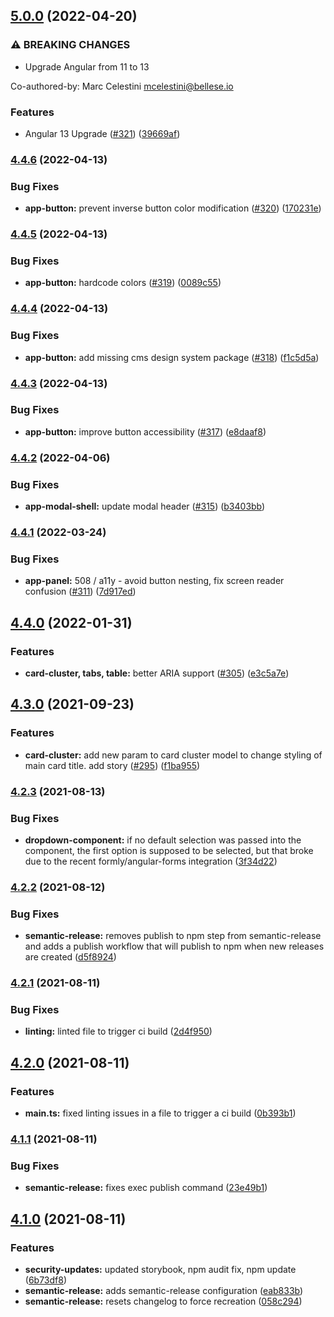 ## [5.0.0](https://github.com/Bellese/angular-design-system/compare/v4.4.6...v5.0.0) (2022-04-20)


### ⚠ BREAKING CHANGES

* Upgrade Angular from 11 to 13

Co-authored-by: Marc Celestini <mcelestini@bellese.io>

### Features

* Angular 13 Upgrade ([#321](https://github.com/Bellese/angular-design-system/issues/321)) ([39669af](https://github.com/Bellese/angular-design-system/commit/39669af250095553801e4a21cb0d3293381b949a))

### [4.4.6](https://github.com/Bellese/angular-design-system/compare/v4.4.5...v4.4.6) (2022-04-13)


### Bug Fixes

* **app-button:** prevent inverse button color modification ([#320](https://github.com/Bellese/angular-design-system/issues/320)) ([170231e](https://github.com/Bellese/angular-design-system/commit/170231e475137c1f6073e06179c06ab797a0956f))

### [4.4.5](https://github.com/Bellese/angular-design-system/compare/v4.4.4...v4.4.5) (2022-04-13)


### Bug Fixes

* **app-button:** hardcode colors ([#319](https://github.com/Bellese/angular-design-system/issues/319)) ([0089c55](https://github.com/Bellese/angular-design-system/commit/0089c55a1de69c3229545df168c6d9e60e5075f6))

### [4.4.4](https://github.com/Bellese/angular-design-system/compare/v4.4.3...v4.4.4) (2022-04-13)


### Bug Fixes

* **app-button:** add missing cms design system package ([#318](https://github.com/Bellese/angular-design-system/issues/318)) ([f1c5d5a](https://github.com/Bellese/angular-design-system/commit/f1c5d5adac73cbf0244fb24c45c9be51821c036c))

### [4.4.3](https://github.com/Bellese/angular-design-system/compare/v4.4.2...v4.4.3) (2022-04-13)


### Bug Fixes

* **app-button:** improve button accessibility ([#317](https://github.com/Bellese/angular-design-system/issues/317)) ([e8daaf8](https://github.com/Bellese/angular-design-system/commit/e8daaf8c23e7fe0c0c1d9da21406653703eb3251))

### [4.4.2](https://github.com/Bellese/angular-design-system/compare/v4.4.1...v4.4.2) (2022-04-06)


### Bug Fixes

* **app-modal-shell:** update modal header ([#315](https://github.com/Bellese/angular-design-system/issues/315)) ([b3403bb](https://github.com/Bellese/angular-design-system/commit/b3403bb3a5b9228bde16c7353e45d88899014ab6))

### [4.4.1](https://github.com/Bellese/angular-design-system/compare/v4.4.0...v4.4.1) (2022-03-24)


### Bug Fixes

* **app-panel:**  508 / a11y - avoid button nesting, fix screen reader confusion ([#311](https://github.com/Bellese/angular-design-system/issues/311)) ([7d917ed](https://github.com/Bellese/angular-design-system/commit/7d917eda66c8e8b2456869bcd7db8ac44f7aff6f))

## [4.4.0](https://github.com/Bellese/angular-design-system/compare/v4.3.0...v4.4.0) (2022-01-31)


### Features

* **card-cluster, tabs, table:** better ARIA support ([#305](https://github.com/Bellese/angular-design-system/issues/305)) ([e3c5a7e](https://github.com/Bellese/angular-design-system/commit/e3c5a7e35ded8d33c47250ac2e019517dceae63e))

## [4.3.0](https://github.com/Bellese/angular-design-system/compare/v4.2.3...v4.3.0) (2021-09-23)


### Features

* **card-cluster:** add new param to card cluster model to change styling of main card title. add story ([#295](https://github.com/Bellese/angular-design-system/issues/295)) ([f1ba955](https://github.com/Bellese/angular-design-system/commit/f1ba95561db9f7368be59522eccfcb9436aa4379))

### [4.2.3](https://github.com/Bellese/angular-design-system/compare/v4.2.2...v4.2.3) (2021-08-13)


### Bug Fixes

* **dropdown-component:** if no default selection was passed into the component, the first option is supposed to be selected, but that broke due to the recent formly/angular-forms integration ([3f34d22](https://github.com/Bellese/angular-design-system/commit/3f34d22433b44118f2dd73b83d8480ee23decb8f))

### [4.2.2](https://github.com/Bellese/angular-design-system/compare/v4.2.1...v4.2.2) (2021-08-12)


### Bug Fixes

* **semantic-release:** removes publish to npm step from semantic-release and adds a publish workflow that will publish to npm when new releases are created ([d5f8924](https://github.com/Bellese/angular-design-system/commit/d5f8924800ec40df17b677effaba8f15c5b855db))

### [4.2.1](https://github.com/Bellese/angular-design-system/compare/v4.2.0...v4.2.1) (2021-08-11)


### Bug Fixes

* **linting:** linted file to trigger ci build ([2d4f950](https://github.com/Bellese/angular-design-system/commit/2d4f950eb8b8dc6e773542454a7ab25dc199c856))

## [4.2.0](https://github.com/Bellese/angular-design-system/compare/v4.1.1...v4.2.0) (2021-08-11)


### Features

* **main.ts:** fixed linting issues in a file to trigger a ci build ([0b393b1](https://github.com/Bellese/angular-design-system/commit/0b393b1f9ff0bb775f1b6b8f86279e98b248e1f6))

### [4.1.1](https://github.com/Bellese/angular-design-system/compare/v4.1.0...v4.1.1) (2021-08-11)


### Bug Fixes

* **semantic-release:** fixes exec publish command ([23e49b1](https://github.com/Bellese/angular-design-system/commit/23e49b19ed59fb1fc426307b216e9bf9bd1a8fdb))

## [4.1.0](https://github.com/Bellese/angular-design-system/compare/v4.0.9...v4.1.0) (2021-08-11)


### Features

* **security-updates:** updated storybook, npm audit fix, npm update ([6b73df8](https://github.com/Bellese/angular-design-system/commit/6b73df8c648b25263d173c5140b638e9cd8920e7))
* **semantic-release:** adds semantic-release configuration ([eab833b](https://github.com/Bellese/angular-design-system/commit/eab833b13c29a200a4aaa867a0b801dbe9428527))
* **semantic-release:** resets changelog to force recreation ([058c294](https://github.com/Bellese/angular-design-system/commit/058c294114c1f18073a7f6ecb8a5a750b18a217f))

